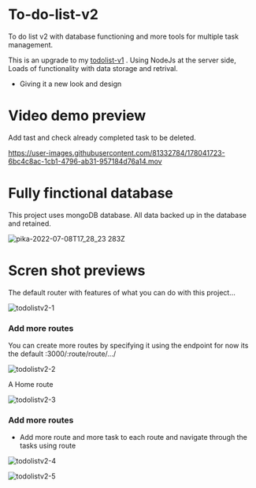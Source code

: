 # To-do-list-v2
To do list v2 with database functioning and more tools for multiple task management.

This is an upgrade to my [todolist-v1](https://github.com/Kellsonphilips/todolist-v1) . Using NodeJs at the server side,
Loads of functionality with data storage and retrival. 

- Giving it a new look and design

# Video demo preview 

Add tast and check already completed task to be deleted.

https://user-images.githubusercontent.com/81332784/178041723-6bc4c8ac-1cb1-4796-ab31-957184d76a14.mov


# Fully finctional database 
This project uses mongoDB database.
All data backed up in the database and retained. 

![pika-2022-07-08T17_28_23 283Z](https://user-images.githubusercontent.com/81332784/178042360-8fc2df97-446d-4a66-a667-7f3592dcd5dc.png)


# Scren shot previews

The default router with features of what you can do with this project... 

![todolistv2-1](https://user-images.githubusercontent.com/81332784/178043587-a740bfbe-0c4f-44e0-94c5-d296264a41fe.png)


### Add more routes 

You can create more routes by specifying it using the endpoint for now its the default :3000/:route/route/.../

![todolistv2-2](https://user-images.githubusercontent.com/81332784/178043993-1a7b7bff-05a5-4ecb-bc4e-fd327685e1fc.png)


A Home route 

![todolistv2-3](https://user-images.githubusercontent.com/81332784/178044468-3afc5ad5-ad4d-47b5-855b-0cafe0ccdc4a.png)



### Add more routes

- Add more route and more task to each route and navigate through the tasks using route

![todolistv2-4](https://user-images.githubusercontent.com/81332784/178045421-a7f2c606-5094-44e9-9469-5243c01cdfec.png)


![todolistv2-5](https://user-images.githubusercontent.com/81332784/178045564-2c7890c2-7cdc-439a-9047-5314c15c4ab5.png)



